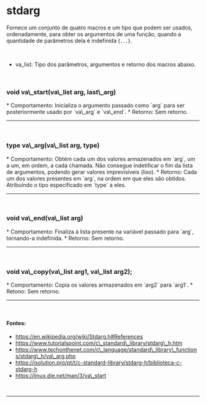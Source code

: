 # stdarg
Fornece um conjunto de quatro macros e um tipo que podem ser usados, ordenadamente, para obter os argumentos de uma função, quando a quantidade de parâmetros dela
é indefinida (`...`).

<br>

* va\_list: Tipo dos parâmetros, argumentos e retorno dos macros abaixo.

<br>

<h3>void va\_start(va\_list arg, last\_arg)</h3>
	* Comportamento: Inicializa o argumento passado como `arg` para ser posteriormente usado por `va\_arg` e `va\_end`.
	* Retorno: Sem retorno.

<br>
<hr>
<br>

<h3>type va\_arg(va\_list arg, type)</h3>
	* Comportamento: Obtém cada um dos valores armazenados em `arg`, um a um, em ordem, a cada chamada. Não consegue indetificar o fim da lista de argumentos, podendo gerar valores imprevisíveis (lixo).
	* Retorno: Cada um dos valores presentes em `arg`, na ordem em que eles são obtidos. Atribuíndo o tipo especificado em `type` a eles.

<br>
<hr>
<br>

<h3>void va\_end(va\_list arg)</h3>
	* Comportamento: Finaliza à lista presente na variável passado para `arg`, tornando-a indefinida.
	* Retorno: Sem retorno.

<br>
<hr>
<br>
	
<h3>void va\_copy(va\_list arg1, va\_list arg2);</h3>
	* Comportamento: Copia os valores armazenados em `arg2` para `arg1`.
	* Retono: Sem retorno.

<br>
<hr>
<br>

#### Fontes:
* https://en.wikipedia.org/wiki/Stdarg.h#References
* https://www.tutorialspoint.com/c\_standard\_library/stdarg\_h.htm
* https://www.techonthenet.com/c\_language/standard\_library\_functions/stdarg\_h/va\_arg.php
* https://isolution.pro/pt/t/c-standard-library/stdarg-h/biblioteca-c-stdarg-h
* https://linux.die.net/man/3/va\_start

<br>
<hr>
